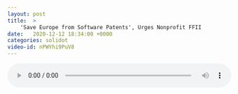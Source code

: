 ```yaml
---
layout: post
title:  >
    'Save Europe from Software Patents', Urges Nonprofit FFII
date:   2020-12-12 18:34:00 +0000
categories: solidot
video-id: nPWYhi9PuV8
---
```


<audio src="/assets/6e013598918c280d75b17d2f561ffd9f.mp3" style="width: 100%;" controls></audio>


